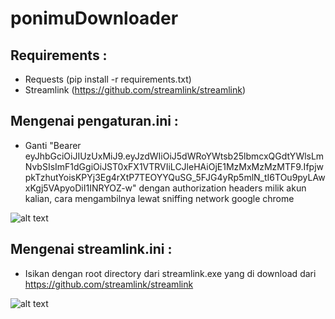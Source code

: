 # ponimuDownloader
## Requirements :
- Requests (pip install -r requirements.txt)
- Streamlink (https://github.com/streamlink/streamlink)
## Mengenai pengaturan.ini :
- Ganti "Bearer eyJhbGciOiJIUzUxMiJ9.eyJzdWIiOiJ5dWRoYWtsb25lbmcxQGdtYWlsLmNvbSIsImF1dGgiOiJST0xFX1VTRVIiLCJleHAiOjE1MzMxMzMzMTF9.IfpjwpkTzhutYoisKPYj3Eg4rXtP7TEOYYQuSG_5FJG4yRp5mlN_tI6TOu9pyLAwxKgj5VApyoDiI1INRYOZ-w" dengan authorization headers milik akun kalian, cara mengambilnya lewat sniffing network google chrome

![alt text](https://scontent.fsub5-1.fna.fbcdn.net/v/t1.0-9/38085856_2224046670944810_3716602704953344000_o.jpg?_nc_cat=0&oh=2131b30984a9e8e4d73a124d999f14db&oe=5BD920D1 "command line integration")

## Mengenai streamlink.ini :
- Isikan dengan root directory dari streamlink.exe yang di download dari https://github.com/streamlink/streamlink

![alt text](https://scontent.fsub5-1.fna.fbcdn.net/v/t1.0-9/38030599_2224038037612340_2521487128097980416_o.jpg?_nc_cat=0&oh=874e2cd08131ca2b70550c9fa0891860&oe=5C10A994 "command line integration")
